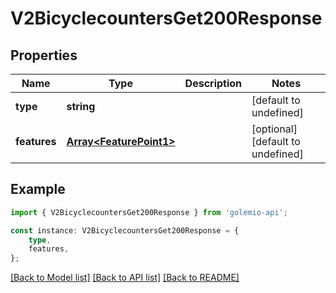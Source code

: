 # V2BicyclecountersGet200Response


## Properties

Name | Type | Description | Notes
------------ | ------------- | ------------- | -------------
**type** | **string** |  | [default to undefined]
**features** | [**Array&lt;FeaturePoint1&gt;**](FeaturePoint1.md) |  | [optional] [default to undefined]

## Example

```typescript
import { V2BicyclecountersGet200Response } from 'golemio-api';

const instance: V2BicyclecountersGet200Response = {
    type,
    features,
};
```

[[Back to Model list]](../README.md#documentation-for-models) [[Back to API list]](../README.md#documentation-for-api-endpoints) [[Back to README]](../README.md)
